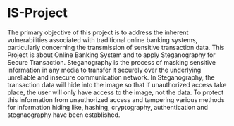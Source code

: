 # IS-Project
The primary objective of this project is to address the inherent vulnerabilities associated with traditional online banking systems, particularly concerning the transmission of sensitive transaction data. This Project is about Online Banking System and to apply Steganography for Secure Transaction. Steganography is the process of masking sensitive information in any media to transfer it securely over the underlying unreliable and insecure communication network. In Steganography, the transaction data will hide into the image so that if unauthorized access take place, the user will only have access to the image, not the data. To protect this information from unauthorized access and tampering various methods for information hiding like, hashing, cryptography, authentication and stegnaography have been established. 

